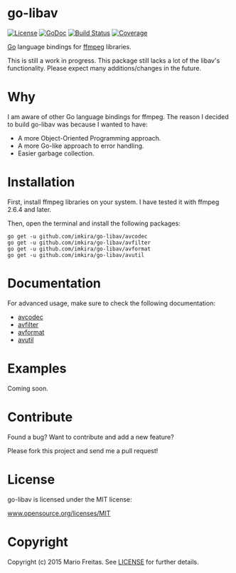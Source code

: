 # go-libav

[![License](http://img.shields.io/badge/license-MIT-red.svg?style=flat)](https://github.com/imkira/go-libav/blob/master/LICENSE.txt)
[![GoDoc](https://godoc.org/github.com/imkira/go-libav?status.svg)](https://godoc.org/github.com/imkira/go-libav)
[![Build
Status](http://img.shields.io/travis/imkira/go-libav.svg?style=flat)](https://travis-ci.org/imkira/go-libav)
[![Coverage](http://img.shields.io/codecov/c/github/imkira/go-libav.svg?style=flat)](https://codecov.io/github/imkira/go-libav)

[Go](https://golang.org) language bindings for [ffmpeg](https://ffmpeg.org)
libraries.

This is still a work in progress. This package still lacks a lot of the libav's
functionality. Please expect many additions/changes in the future.

# Why

I am aware of other Go language bindings for ffmpeg.
The reason I decided to build go-libav was because I wanted to have:

- A more Object-Oriented Programming approach.
- A more Go-like approach to error handling.
- Easier garbage collection.

# Installation

First, install ffmpeg libraries on your system.
I have tested it with ffmpeg 2.6.4 and later.

Then, open the terminal and install the following packages:

```
go get -u github.com/imkira/go-libav/avcodec
go get -u github.com/imkira/go-libav/avfilter
go get -u github.com/imkira/go-libav/avformat
go get -u github.com/imkira/go-libav/avutil
```

# Documentation

For advanced usage, make sure to check the following documentation:

- [avcodec](http://godoc.org/github.com/imkira/go-libav/avcodec)
- [avfilter](http://godoc.org/github.com/imkira/go-libav/avfilter)
- [avformat](http://godoc.org/github.com/imkira/go-libav/avformat)
- [avutil](http://godoc.org/github.com/imkira/go-libav/avutil)

# Examples

Coming soon.

# Contribute

Found a bug? Want to contribute and add a new feature?

Please fork this project and send me a pull request!

# License

go-libav is licensed under the MIT license:

www.opensource.org/licenses/MIT

# Copyright

Copyright (c) 2015 Mario Freitas. See
[LICENSE](http://github.com/imkira/go-libav/blob/master/LICENSE)
for further details.
